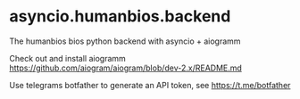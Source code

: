 # asyncio.humanbios.backend
The humanbios bios python backend with asyncio + aiogramm

Check out and install aiogramm https://github.com/aiogram/aiogram/blob/dev-2.x/README.md

Use telegrams botfather to generate an API token, see https://t.me/botfather
